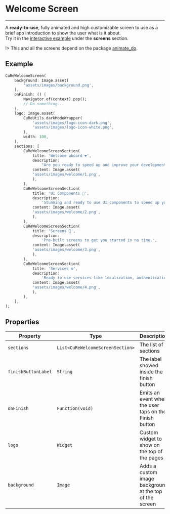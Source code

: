 # Welcome Screen

---

A **ready-to-use**, fully animated and high customizable screen to use as a brief app introduction to show the user what is it about.<br>
Try it in the [interactive example](/#/example) under the **screens** section.

!> This and all the screens depend on the package [animate_do](https://pub.dev/packages/animate_do).

## Example

```dart
CuReWelcomeScreen(
    background: Image.asset(
        'assets/images/background.png',
    ),
    onFinish: () {
        Navigator.of(context).pop();
        // Do something...
    },
    logo: Image.asset(
        CuReUtils.darkModeWrapper(
            'assets/images/logo-icon-dark.png',
            'assets/images/logo-icon-white.png',
        ),
        width: 100,
    ),
    sections: [
        CuReWelcomeScreenSection(
            title: 'Welcome aboard ❤️',
            description:
                "Are you ready to speed up and improve your development process with the Curving Reality Library?",
            content: Image.asset(
            'assets/images/welcome/1.png',
            ),
        ),
        CuReWelcomeScreenSection(
            title: 'UI Components 🎨',
            description:
                'Stunning and ready to use UI components to speed up your development process.',
            content: Image.asset(
            'assets/images/welcome/2.png',
            ),
        ),
        CuReWelcomeScreenSection(
            title: 'Screens 📱',
            description:
                'Pre-built screens to get you started in no time.',
            content: Image.asset(
            'assets/images/welcome/3.png',
            ),
        ),
        CuReWelcomeScreenSection(
            title: 'Services ⚙️',
            description:
                'Ready to use services like localization, authentication and more to enhance your app development.',
            content: Image.asset(
            'assets/images/welcome/4.png',
            ),
        ),
    ],
);
```

## Properties

| Property            | Type                             | Description                                             | Mandatory |
| ------------------- | -------------------------------- | ------------------------------------------------------- | --------- |
| `sections`          | `List<CuReWelcomeScreenSection>` | The list of sections                                    | ✅        |
| `finishButtonLabel` | `String`                         | The label showed inside the finish button               | ❌        |
| `onFinish`          | `Function(void)`                 | Emits an event when the user taps on the Finish button  | ❌        |
| `logo`              | `Widget`                         | Custom widget to show on the top of the pages           | ❌        |
| `background`        | `Image`                          | Adds a custom image background at the top of the screen | ❌        |
